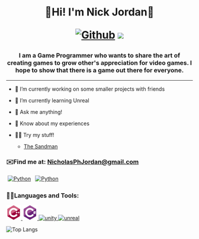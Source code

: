<h1 align="center">👋Hi! I'm Nick Jordan👋
  
[![Github](https://img.shields.io/github/followers/NicholasPhJordan?label=Follow&style=social)](https://github.com/NicholasPhJordan) 
![](https://visitor-badge.laobi.icu/badge?page_id=NicholasPhJordan.NicholasPhJordan)</h1>

<h3 align="center">
  I am a Game Programmer who wants to share the art of creating games to grow other's appreciation for video games. I hope to show that there is a game out there for everyone.
</h3> 

---

- 🔭 I’m currently working on some smaller projects with friends

- 🌱 I’m currently learning Unreal

- 💬 Ask me anything!

- 📄 Know about my experiences

- 👨‍💻 Try my stuff! 
  - [The Sandman](https://reposeproductions.itch.io/sandman)

### ✉️Find me at: NicholasPhJordan@gmail.com

<p align="left">
 <a href="https://linkedin.com/in/nicholasphjordan" target="_blank" rel="noopener noreferrer"> <img src="https://cdn.jsdelivr.net/npm/simple-icons@v3/icons/linkedin.svg" alt="Python" height="40" style="vertical-align:top; margin:4px"></a>
 <a href="mailto:NicholasPhJordan@gmail.com"> <img src="https://cdn.jsdelivr.net/npm/simple-icons@v3/icons/gmail.svg" alt="Python" height="40" style="vertical-align:top; margin:4px"></a>
</p>

<h3 align="left">👨‍💻Languages and Tools:</h3>
<p align="left"> <a href="https://www.w3schools.com/cpp/" target="_blank" rel="noreferrer"> 
  <img src="https://raw.githubusercontent.com/devicons/devicon/master/icons/cplusplus/cplusplus-original.svg" alt="cplusplus" width="40" height="40"/> </a> <a href="https://www.w3schools.com/cs/" target="_blank" rel="noreferrer"> 
  <img src="https://raw.githubusercontent.com/devicons/devicon/master/icons/csharp/csharp-original.svg" alt="csharp" width="40" height="40"/> </a> <a href="https://unity.com/" target="_blank" rel="noreferrer"> 
  <img src="https://www.vectorlogo.zone/logos/unity3d/unity3d-icon.svg" alt="unity" width="40" height="40"/> </a> <a href="https://unrealengine.com/" target="_blank" rel="noreferrer"> 
  <img src="https://raw.githubusercontent.com/kenangundogan/fontisto/036b7eca71aab1bef8e6a0518f7329f13ed62f6b/icons/svg/brand/unreal-engine.svg" alt="unreal" width="40" height="40"/> 
</a> </p>

![Top Langs](https://github-readme-stats.vercel.app/api/top-langs/?username=NicholasPhJordan&theme=chartreuse-dark)
